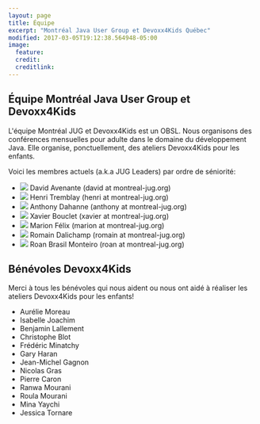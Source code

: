 ```yaml
---
layout: page
title: Équipe
excerpt: "Montréal Java User Group et Devoxx4Kids Québec"
modified: 2017-03-05T19:12:38.564948-05:00
image:
  feature:
  credit:
  creditlink:
---
```


## Équipe Montréal Java User Group et Devoxx4Kids

L'équipe Montréal JUG et Devoxx4Kids est un OBSL. Nous organisons des conférences mensuelles pour adulte dans le domaine du développement Java.
Elle organise, ponctuellement, des ateliers Devoxx4Kids pour les enfants.

Voici les membres actuels (a.k.a JUG Leaders) par ordre de séniorité:

- <img class="bio-photo bio-member" src="https://www.gravatar.com/avatar/285b2063822ec9365eeebf6840028dca?s=50"/> David Avenante (david at montreal-jug.org)
- <img class="bio-photo bio-member" src="https://www.gravatar.com/avatar/02b547234fa2cf147e85aa1b460f2f03?s=50"/> Henri Tremblay (henri at montreal-jug.org)
- <img class="bio-photo bio-member" src="https://www.gravatar.com/avatar/fb568d9708b892eb0c6dc261cd00a619?s=50"/> Anthony Dahanne (anthony at montreal-jug.org)
- <img class="bio-photo bio-member" src="https://www.gravatar.com/avatar/e51fb0519a46a15f82be5b23528a7926?s=50"/> Xavier Bouclet (xavier at montreal-jug.org)
- <img class="bio-photo bio-member" src="https://www.gravatar.com/avatar/nop?s=50"/> Marion Félix (marion at montreal-jug.org)  
- <img class="bio-photo bio-member" src="https://www.gravatar.com/avatar/nop?s=50"/> Romain Dalichamp (romain at montreal-jug.org)  
- <img class="bio-photo bio-member" src="https://www.gravatar.com/avatar/ce876bdab15e1803ba8a1d8c7b7ad7bc?s=50"/> Roan Brasil Monteiro (roan at montreal-jug.org)

## Bénévoles Devoxx4Kids

Merci à tous les bénévoles qui nous aident ou nous ont aidé à réaliser les ateliers Devoxx4Kids pour les enfants!

- Aurélie Moreau
- Isabelle Joachim
- Benjamin Lallement
- Christophe Blot
- Frédéric Minatchy
- Gary Haran
- Jean-Michel Gagnon
- Nicolas Gras
- Pierre Caron
- Ranwa Mourani
- Roula Mourani
- Mina Yaychi
- Jessica Tornare
